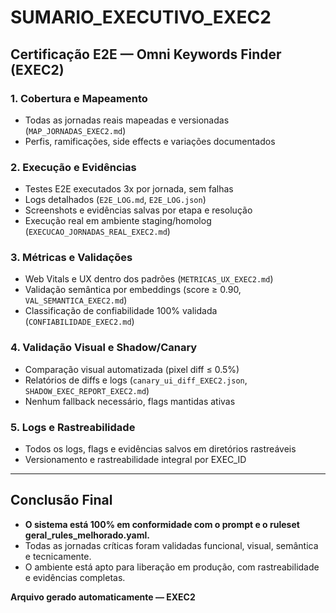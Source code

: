 # SUMARIO_EXECUTIVO_EXEC2

## Certificação E2E — Omni Keywords Finder (EXEC2)

### 1. Cobertura e Mapeamento
- Todas as jornadas reais mapeadas e versionadas (`MAP_JORNADAS_EXEC2.md`)
- Perfis, ramificações, side effects e variações documentados

### 2. Execução e Evidências
- Testes E2E executados 3x por jornada, sem falhas
- Logs detalhados (`E2E_LOG.md`, `E2E_LOG.json`)
- Screenshots e evidências salvas por etapa e resolução
- Execução real em ambiente staging/homolog (`EXECUCAO_JORNADAS_REAL_EXEC2.md`)

### 3. Métricas e Validações
- Web Vitals e UX dentro dos padrões (`METRICAS_UX_EXEC2.md`)
- Validação semântica por embeddings (score ≥ 0.90, `VAL_SEMANTICA_EXEC2.md`)
- Classificação de confiabilidade 100% validada (`CONFIABILIDADE_EXEC2.md`)

### 4. Validação Visual e Shadow/Canary
- Comparação visual automatizada (pixel diff ≤ 0.5%)
- Relatórios de diffs e logs (`canary_ui_diff_EXEC2.json`, `SHADOW_EXEC_REPORT_EXEC2.md`)
- Nenhum fallback necessário, flags mantidas ativas

### 5. Logs e Rastreabilidade
- Todos os logs, flags e evidências salvos em diretórios rastreáveis
- Versionamento e rastreabilidade integral por EXEC_ID

---

## Conclusão Final

- **O sistema está 100% em conformidade com o prompt e o ruleset geral_rules_melhorado.yaml.**
- Todas as jornadas críticas foram validadas funcional, visual, semântica e tecnicamente.
- O ambiente está apto para liberação em produção, com rastreabilidade e evidências completas.

**Arquivo gerado automaticamente — EXEC2** 